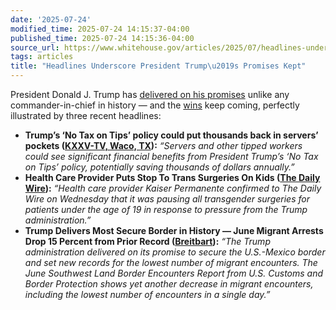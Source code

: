 ```yaml
---
date: '2025-07-24'
modified_time: 2025-07-24 14:15:37-04:00
published_time: 2025-07-24 14:15:36-04:00
source_url: https://www.whitehouse.gov/articles/2025/07/headlines-underscore-president-trumps-promises-kept/
tags: articles
title: "Headlines Underscore President Trump\u2019s Promises Kept"
---
```

 
President Donald J. Trump has [delivered on his
promises](https://www.whitehouse.gov/articles/2025/07/president-trump-has-kept-his-promises-and-then-some/)
unlike any commander-in-chief in history — and the
[wins](https://www.whitehouse.gov/articles/2025/07/president-trump-marks-six-months-in-office-with-historic-successes/)
keep coming, perfectly illustrated by three recent headlines:

-   **Trump’s ‘No Tax on Tips’ policy could put thousands back in
    servers’ pockets (**[**KXXV-TV, Waco,
    TX**](https://www.kxxv.com/news/local-news/in-your-neighborhood/trumps-no-tax-on-tips-policy-could-put-thousands-back-in-servers-pockets)**):**
    *“Servers and other tipped workers could see significant financial
    benefits from President Trump’s ‘No Tax on Tips’ policy, potentially
    saving thousands of dollars annually.”*
-   **Health Care Provider Puts Stop To Trans Surgeries On Kids
    (**[**The Daily
    Wire**](https://www.dailywire.com/news/health-care-puts-stop-to-trans-surgeries-on-kids)**):**
    *“Health care provider Kaiser Permanente confirmed to The Daily Wire
    on Wednesday that it was pausing all transgender surgeries for
    patients under the age of 19 in response to pressure from the Trump
    administration.”*
-   **Trump Delivers Most Secure Border in History — June Migrant
    Arrests Drop 15 Percent from Prior Record
    (**[**Breitbart**](https://www.breitbart.com/border/2025/07/24/cbp-trump-delivers-most-secure-border-in-history-june-migrant-arrests-drop-15-percent-from-prior-record/)**):**
    *“The Trump administration delivered on its promise to secure the
    U.S.-Mexico border and set new records for the lowest number of
    migrant encounters. The June Southwest Land Border Encounters Report
    from U.S. Customs and Border Protection shows yet another decrease
    in migrant encounters, including the lowest number of encounters in
    a single day.”*
